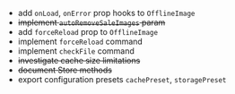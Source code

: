 - add `onLoad`, `onError` prop hooks to `OfflineImage`
- ~~implement `autoRemoveSaleImages` param~~
- add `forceReload` prop to `OfflineImage`
- implement `forceReload` command
- implement `checkFile` command
- ~~investigate cache size limitations~~
- ~~document Store methods~~
- export configuration presets `cachePreset`, `storagePreset`
